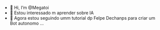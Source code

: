 - 👋 Hi, I’m @Megatoi
- 👀 Estou interessado m aprender sobre IA
- 🌱 Agora estou seguindo umm tutorial dp Felpe Dechanps para criar um Bot autonomo ...

<!---
Megatoi/Megatoi is a ✨ special ✨ repository because its `README.md` (this file) appears on your GitHub profile.
You can click the Preview link to take a look at your changes.
--->
